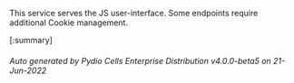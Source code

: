 






This service serves the JS user-interface. Some endpoints require additional Cookie management.

[:summary]

###### Auto generated by Pydio Cells Enterprise Distribution v4.0.0-beta5 on 21-Jun-2022
